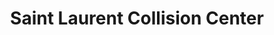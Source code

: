 ---
title: "Saint Laurent Collision Center"
url: /nashua/saint-laurent-collision-center/
shop: car repair
---